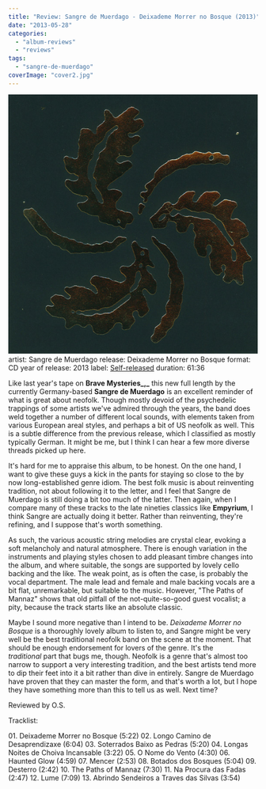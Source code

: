 ```yaml
---
title: "Review: Sangre de Muerdago - Deixademe Morrer no Bosque (2013)"
date: "2013-05-28"
categories: 
  - "album-reviews"
  - "reviews"
tags: 
  - "sangre-de-muerdago"
coverImage: "cover2.jpg"
---
```


[![](images/cover2.jpg)](http://www.eveningoflight.nl/wordpress/wp-content/uploads/2013/05/cover2.jpg)artist: Sangre de Muerdago release: Deixademe Morrer no Bosque format: CD year of release: 2013 label: [Self-released](http://sangredemuerdago.bandcamp.com/album/deixademe-morrer-no-bosque) duration: 61:36

Like last year's tape on **Brave Mysteries_,_** this new full length by the currently Germany-based **Sangre de Muerdago** is an excellent reminder of what is great about neofolk. Though mostly devoid of the psychedelic trappings of some artists we've admired through the years, the band does weld together a number of different local sounds, with elements taken from various European areal styles, and perhaps a bit of US neofolk as well. This is a subtle difference from the previous release, which I classified as mostly typically German. It might be me, but I think I can hear a few more diverse threads picked up here.

It's hard for me to appraise this album, to be honest. On the one hand, I want to give these guys a kick in the pants for staying so close to the by now long-established genre idiom. The best folk music is about reinventing tradition, not about following it to the letter, and I feel that Sangre de Muerdago is still doing a bit too much of the latter. Then again, when I compare many of these tracks to the late nineties classics like **Empyrium**, I think Sangre are actually doing it better. Rather than reinventing, they're refining, and I suppose that's worth something.

As such, the various acoustic string melodies are crystal clear, evoking a soft melancholy and natural atmosphere. There is enough variation in the instruments and playing styles chosen to add pleasant timbre changes into the album, and where suitable, the songs are supported by lovely cello backing and the like. The weak point, as is often the case, is probably the vocal department. The male lead and female and male backing vocals are a bit flat, unremarkable, but suitable to the music. However, "The Paths of Mannaz" shows that old pitfall of the not-quite-so-good guest vocalist; a pity, because the track starts like an absolute classic.

Maybe I sound more negative than I intend to be. _Deixademe Morrer no Bosque_ is a thoroughly lovely album to listen to, and Sangre might be very well be the best traditional neofolk band on the scene at the moment. That should be enough endorsement for lovers of the genre. It's the _traditional_ part that bugs me, though. Neofolk is a genre that's almost too narrow to support a very interesting tradition, and the best artists tend more to dip their feet into it a bit rather than dive in entirely. Sangre de Muerdago have proven that they can master the form, and that's worth a lot, but I hope they have something more than this to tell us as well. Next time?

Reviewed by O.S.

Tracklist:

01\. Deixademe Morrer no Bosque (5:22) 02. Longo Camino de Desaprendizaxe (6:04) 03. Soterrados Baixo as Pedras (5:20) 04. Longas Noites de Choiva Incansable (3:22) 05. O Nome do Vento (4:30) 06. Haunted Glow (4:59) 07. Mencer (2:53) 08. Botados dos Bosques (5:04) 09. Desterro (2:42) 10. The Paths of Mannaz (7:30) 11. Na Procura das Fadas (2:47) 12. Lume (7:09) 13. Abrindo Sendeiros a Traves das Silvas (3:54)
